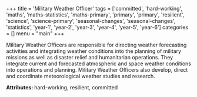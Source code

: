 +++
title = 'Military Weather Officer'
tags = ['committed', 'hard-working', 'maths', 'maths-statistics', 'maths-primary', 'primary', 'primary', 'resilient', 'science', 'science-primary', 'seasonal-changes', 'seasonal-changes', 'statistics', 'year-1', 'year-2', 'year-3', 'year-4', 'year-5', 'year-6']
categories = []
menu = "main"
+++

Military Weather Officers are responsible for directing weather forecasting activities and integrating weather conditions into the planning of military missions as well as disaster relief and humanitarian operations. They integrate current and forecasted atmospheric and space weather conditions into operations and planning. Military Weather Officers also develop, direct and coordinate meteorological weather studies and research.

<strong>Attributes: </strong>hard-working, resilient, committed
